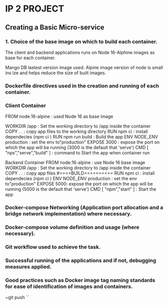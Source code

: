 # IP 2 PROJECT 
## Creating a Basic Micro-service
### 1. Choice of the base image on which to build each container.

The client and backend applications runs on Node 16-Alphine images as base for each container.

Mango DB lastest version image used.
Alpine image version of node is small ins ize and helps reduce the size of built images.

### Dockerfile directives used in the creation and running of each container.

### Client Container
FROM node:16-alpine : used Node 16 as base image

WORKDIR /app : Set the working directory to /app inside the container
COPY . . : copy app files to the working directory
RUN npm ci : install dependecies (npm ci )
RUN npm run build : Build the app
ENV NODE_ENV production : set the env to"production"
EXPOSE 3000 : expose the port on which the app will be running (3000 is the default that 'serve')
CMD [ "npx","serve","build" ] : command to Start the app when container run


Backend Container
FROM node:16-alpine : use Node 16 base image
WORKDIR /app : Set the working directory to /app inside the container
COPY . . : copy app files
#====BUILD==========
RUN npm ci : install dependecies (npm ci )
ENV NODE_ENV production : set the env to"production"
EXPOSE 5000: expose the port on which the app will be running (5000 is the default that 'serve')
CMD [ "npm","start" ] : Start the app



### Docker-compose Networking (Application port allocation and a bridge network implementation) where necessary.


### Docker-compose volume definition and usage (where necessary).


### Git workflow used to achieve the task.

### Successful running of the applications and if not, debugging measures applied.


### Good practices such as Docker image tag naming standards for ease of identification of images and containers. 
~git push
``